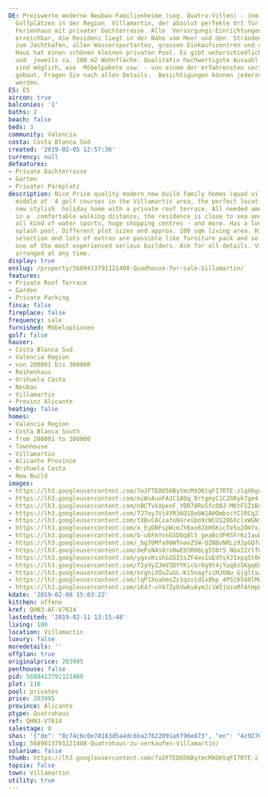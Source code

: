 ```yaml
---
DE: Preiswerte moderne Neubau-Familienheime (sog. Quatro-Villen) - inmitten von 4
  Golfplätzen in der Region  Villamartin, der absolut perfekte Ort für Ihr neues stilvolles
  Ferienhaus mit privater Dachterrasse. Alle  Versorgungs-Einrichtungen sind bequem
  erreichbar, die Residenz liegt in der Nähe vom Meer und den  Stränden, auch nahe
  zum Jachthafen, allen Wassersportarten, grossen Einkaufszentren und vielem mehr.  Das
  Haus hat einen schönen kleinen privaten Pool. Es gibt unterschiedliche Grundstücksgrössen
  und  jeweils ca. 100 m2 Wohnfläche. Qualitativ hochwertigste Auswahl und viele Extras
  sind möglich, wie  Möbelpakete usw. - von einem der erfahrensten seriösen Bauherren
  gebaut. Fragen Sie nach allen Details.  Besichtigungen können jederzeit arrangiert
  werden.
ES: ES
aircon: true
balconies: '1'
baths: 2
beach: false
beds: 3
community: Valencia
costa: Costa Blanca Süd
created: '2019-02-05 12:57:36'
currency: null
defeatures:
- Private Dachterrasse
- Garten
- Privater Parkplatz
description: Nice Price quality modern new build family homes (quad villas) - in the
  middle of  4 golf courses in the Villamartin area, the perfect location for your
  new stylish  holiday home with a private roof terrace. All needed amenities are
  in a  comfortable walking distance, the residence is close to sea and beaches, the  marina,
  all kind of water sports, huge shopping centres - and more. Has a lovely  private
  splash pool. Different plot sizes and approx. 100 sqm living area. Highest  quality
  selection and lots of extras are possible like furniture pack and so on - built  by
  one of the most experienced serious builders. Ask for all details. Viewings can  be
  arranged at any time.
display: true
enslug: /property/5689413791121408-Quadhouse-for-sale-Villamartin/
features:
- Private Roof Terrace
- Garden
- Private Parking
finca: false
fireplace: false
frequency: sale
furnished: Möbeloptionen
golf: false
hauser:
- Costa Blanca Sud
- Valencia Region
- von 200001 bis 300000
- Reihenhaus
- Orihuela Costa
- Neubau
- Villamartin
- Provinz Alicante
heating: false
homes:
- Valencia Region
- Costa Blanca South
- from 200001 to 300000
- Townhouse
- Villamartin
- Alicante Province
- Orihuela Costa
- New Build
images:
- https://lh3.googleusercontent.com/7o2FTEDO56BytmcMXO6tqFI7RTE-zlqX6gnLqPdJDRFtSnKFfSB0yR_MGZqE3VXNkrIC6-QlFUjdUg9PB_zAJQ=w640-rj-e30-l100
- https://lh3.googleusercontent.com/miWsAuoFAJC1A9q_0rtgmyC1C2GRyk7ge4-JvUG7vRAzzuYo7U4RCfFrwbShcaBLR81sNeqkUcsopFjDWz8=w640-rj-e30-l100
- https://lh3.googleusercontent.com/nBCTvkXpeoF_YBR78Rx5fcO0J-MKtF5ZzBodv4sdgPkCmJz3AHh5hWJ0-sR2XBuNN5uk3OULOr6gc2FFowjdvA=w640-rj-e30-l100
- https://lh3.googleusercontent.com/7J7oyJVi4YR36Q18obW1AHQmbscYC10Cq2ITsIA1guQazAYHDUYDb6DlrBVA7vTW6IK-qKh6HJokvJ1w-wsF=w640-rj-e30-l100
- https://lh3.googleusercontent.com/tXBvCACcafo6Ureibo9cWCU12D6XclxWGNt6FCfxZkVMtLr-OwWZXQRzUGVgF0iweW03tVkFtK3KEpZtxUp4wQ=w640-rj-e30-l100
- https://lh3.googleusercontent.com/x_EyDBFspWimJY6xo8JbH5KicTe5o2Om7xzAcMl9wQ2wWDXjn4GIzJbH8-BdTJ3gAwNB0FqrEsj421F1MkM=w640-rj-e30-l100
- https://lh3.googleusercontent.com/b-u6FmYvnGSDOq8l5_geaBcdFRSFr6zIauW34lW9tgvgSbjPXmgaOFJFgW0CUOK1A4yn-2rpL-8NQGZHj7Y=w640-rj-e30-l100
- https://lh3.googleusercontent.com/_bg7OMfa90WTnaxZSW-QZNBvNRLz9JpGQfmCeT7-jt0tFgHVBdahAJnPMWThoyEhMJNY3ZmzgFpUwb4jb2G_=w640-rj-e30-l100
- https://lh3.googleusercontent.com/dePsN4s8ro0wE8SRH6Lg5S0rS_NGxI2rlfWQFHkZvE5_Z6cfk2YQ09mwez2WCAYv6hmwXPidj2dRT1uH2EU=w640-rj-e30-l100
- https://lh3.googleusercontent.com/ygsvKsshG2GISsZF4eo1uEdYsXJIepqSt06btvgCWAQdTFcAC3H_e8t3K-RYFAroFNNUxBvD-q8fTY6hWErg=w640-rj-e30-l100
- https://lh3.googleusercontent.com/f2yVyZJmV3DYYKicGrOg9t4jYuq8zSKgq6URHGM5Sd7YB8KMtWHZ0U3rdaMWSQysjUfGansW-6oN87roAnKp=w640-rj-e30-l100
- https://lh3.googleusercontent.com/orgniXOuZuGL-Ki5nagfxiMJ6Nu_Gjqlta2ovOWgVn3tyiOVu8HX5RKuzU1R9hV-pMsj9GWqiTRbRQYWr1Q=w640-rj-e30-l100
- https://lh3.googleusercontent.com/lqP1XoahmsZz1qzv1dIx8bp_4PSc6580lMWTWrK1WXvhEMaRYaVFJ_xjaDXVyNtwx505zEUOcgjAZ68wnERU=w640-rj-e30-l100
- https://lh3.googleusercontent.com/iK47-uYA7ZybVwKuAymJciWIjUzuMfAtHpWpPVbzt9-UwChldTgF_OIH7gbUMwisrFRdsC2VICp8Y20Ni-TxuQ=w640-rj-e30-l100
kdate: '2019-02-08 15:03:22'
kitchen: offene
kref: QHN3-AF-V7614
lastedited: '2019-02-11 13:15:48'
living: 100
location: Villamartin
luxury: false
moredetails: ''
offplan: true
originalprice: 203995
penthouse: false
pid: 5689413791121408
plot: 110
pool: privates
price: 203995
province: Alicante
ptype: Quatrohaus
ref: QHN3-V7614
salestage: 0
shas: '{"de": "8c74cbc0e78183d5a4dc6ba27622091a6f96e873", "en": "4c92761bc63cf729a8353b59649144a721afd025"}'
slug: 5689413791121408-Quatrohaus-zu-verkaufen-Villamartin/
solarium: false
thumb: https://lh3.googleusercontent.com/7o2FTEDO56BytmcMXO6tqFI7RTE-zlqX6gnLqPdJDRFtSnKFfSB0yR_MGZqE3VXNkrIC6-QlFUjdUg9PB_zAJQ=w400-h240-n-rj-e30-l100
topsix: false
town: Villamartin
utility: true
---
```

